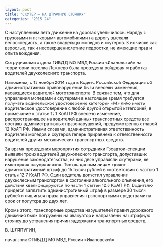 ```yaml
---
layout: post
title: "СКУТЕР – НА ШТРАФНУЮ СТОЯНКУ"
categories: "2015 24"
---
```


С наступлением лета движение на дорогах увеличилось. Наряду с грузовыми и легковыми автомобилями на дорогу выехали велосипедисты, а также владельцы мопедов и скутеров. В их числе как взрослые, так и несовершеннолетние подростки, не имеющие прав и опыта вождения.

Сотрудниками отдела ГИБДД МО МВД России «Ивановский» на территории поселка Лежнево была проведена рейдовая отработка водителей двухколесного транспорта.

Напомним, с 15 ноября 2014 года в Кодекс Российской Федерации об административных правонарушений были внесены изменения, касающиеся водителей мототранспорта. В связи с тем, что для управления мопедами и скутерами в настоящее время требуется получать водительское удостоверение категории «М» либо иметь водительское удостоверение с любой другой открытой категорией, в примечание к статье 12.1 КоАП РФ внесено изменение, распространившее на водителей данных транспортных средств все составы административных правонарушений, предусмотренных главой 12 КоАП РФ. Иными словами, административная ответственность водителей мопедов и скутеров теперь приравнена к ответственности водителей других механических транспортных средств.

За время проведения мероприятия сотрудники Госавтоинспекции выявили троих водителей двухколесного транспорта, допустивших нарушение законодательства, из них двое управляли скутерами, не имея права на управление. Теперь данным лицам грозит административный штраф до 15 тысяч рублей в соответствии с частью 1 статьи 12.7 КоАП РФ. Один водитель допустил управление двухколесным транспортом в состоянии алкогольного опьянения, его действия квалифицируются по части 1 статьи 12.8 КоАП РФ. Водителю придется заплатить административный штраф в размере 30 тысяч рублей и лишиться права управления транспортными средствами на срок от полутора до двух лет.

Кроме этого, транспортные средства нарушителей правил дорожного движения были погружены на эвакуатор и направлены на штрафную стоянку до устранения причин задержания транспортных средств.

В. ШЛЯПУГИН,

начальник ОГИБДД МО МВД России «Ивановский»


